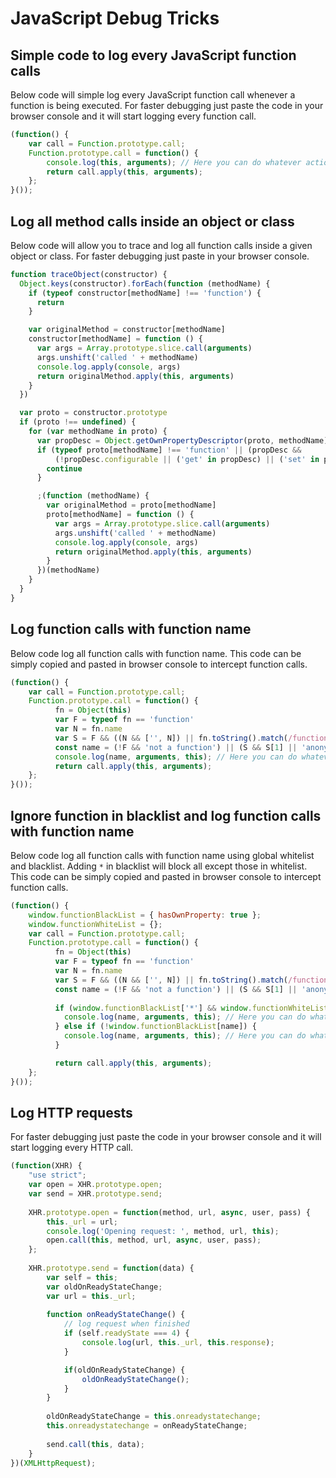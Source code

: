 # JavaScript Debug Tricks

## Simple code to log every JavaScript function calls

Below code will simple log every JavaScript function call whenever a function is being executed. For faster debugging just paste the code in your browser console and it will start logging every function call.

```js
(function() {
    var call = Function.prototype.call;
    Function.prototype.call = function() {
        console.log(this, arguments); // Here you can do whatever actions you want
        return call.apply(this, arguments);
    };
}());
```

## Log all method calls inside an object or class

Below code will allow you to trace and log all function calls inside a given object or class. For faster debugging just paste in your browser console.

```js
function traceObject(constructor) {
  Object.keys(constructor).forEach(function (methodName) {
    if (typeof constructor[methodName] !== 'function') {
      return
    }

    var originalMethod = constructor[methodName]
    constructor[methodName] = function () {
      var args = Array.prototype.slice.call(arguments)
      args.unshift('called ' + methodName)
      console.log.apply(console, args)
      return originalMethod.apply(this, arguments)
    }
  })

  var proto = constructor.prototype
  if (proto !== undefined) {
    for (var methodName in proto) {
      var propDesc = Object.getOwnPropertyDescriptor(proto, methodName)
      if (typeof proto[methodName] !== 'function' || (propDesc &&
          (!propDesc.configurable || ('get' in propDesc) || ('set' in propDesc)))) {
        continue
      }

      ;(function (methodName) {
        var originalMethod = proto[methodName]
        proto[methodName] = function () {
          var args = Array.prototype.slice.call(arguments)
          args.unshift('called ' + methodName)
          console.log.apply(console, args)
          return originalMethod.apply(this, arguments)
        }
      })(methodName)
    }
  }
}
```

## Log function calls with function name

Below code log all function calls with function name. This code can be simply copied and pasted in browser console to intercept function calls.

```js
(function() {
    var call = Function.prototype.call;
    Function.prototype.call = function() {
          fn = Object(this)
          var F = typeof fn == 'function'
          var N = fn.name
          var S = F && ((N && ['', N]) || fn.toString().match(/function ([^\(]+)/))
          const name = (!F && 'not a function') || (S && S[1] || 'anonymous');
          console.log(name, arguments, this); // Here you can do whatever actions you want
          return call.apply(this, arguments);
    };
}());
```

## Ignore function in blacklist and log function calls with function name

Below code log all function calls with function name using global whitelist and blacklist. Adding `*` in blacklist will block all except those in whitelist. This code can be simply copied and pasted in browser console to intercept function calls.

```js
(function() {
    window.functionBlackList = { hasOwnProperty: true };
    window.functionWhiteList = {};
    var call = Function.prototype.call;
    Function.prototype.call = function() {
          fn = Object(this)
          var F = typeof fn == 'function'
          var N = fn.name
          var S = F && ((N && ['', N]) || fn.toString().match(/function ([^\(]+)/))
          const name = (!F && 'not a function') || (S && S[1] || 'anonymous');
          
          if (window.functionBlackList['*'] && window.functionWhiteList[name]) {
            console.log(name, arguments, this); // Here you can do whatever actions you want
          } else if (!window.functionBlackList[name]) {
            console.log(name, arguments, this); // Here you can do whatever actions you want
          }

          return call.apply(this, arguments);
    };
}());
```

## Log HTTP requests

For faster debugging just paste the code in your browser console and it will start logging every HTTP call.

```js
(function(XHR) {
    "use strict";
    var open = XHR.prototype.open;
    var send = XHR.prototype.send;
    
    XHR.prototype.open = function(method, url, async, user, pass) {
        this._url = url;
        console.log('Opening request: ', method, url, this);
        open.call(this, method, url, async, user, pass);
    };
    
    XHR.prototype.send = function(data) {
        var self = this;
        var oldOnReadyStateChange;
        var url = this._url;
        
        function onReadyStateChange() {
            // log request when finished
            if (self.readyState === 4) {
                console.log(url, this._url, this.response);
            }

            if(oldOnReadyStateChange) {
                oldOnReadyStateChange();
            }
        }
        
        oldOnReadyStateChange = this.onreadystatechange; 
        this.onreadystatechange = onReadyStateChange;
        
        send.call(this, data);
    }
})(XMLHttpRequest);
```
